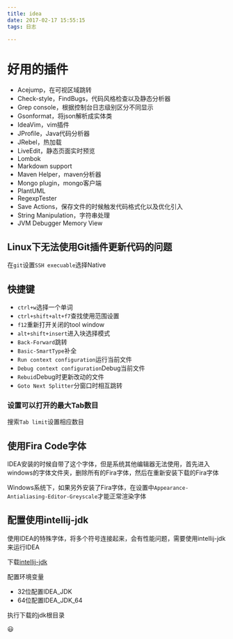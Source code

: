 ```yaml
---
title: idea
date: 2017-02-17 15:55:15
tags: 日志

---
```


# 好用的插件

- Acejump，在可视区域跳转
- Check-style，FindBugs，代码风格检查以及静态分析器
- Grep console，根据控制台日志级别区分不同显示
- Gsonformat，将json解析成实体类
- IdeaVim，vim插件
- JProfile，Java代码分析器
- JRebel，热加载
- LiveEdit，静态页面实时预览
- Lombok
- Markdown support
- Maven Helper，maven分析器
- Mongo plugin，mongo客户端
- PlantUML
- RegexpTester
- Save Actions，保存文件的时候触发代码格式化以及优化引入
- String Manipulation，字符串处理
- JVM Debugger Memory View

## Linux下无法使用Git插件更新代码的问题

在`git`设置`SSH execuable`选择Native

## 快捷键

- `ctrl+w`选择一个单词
- `ctrl+shift+alt+f7`查找使用范围设置
- `f12`重新打开关闭的tool window
- `alt+shift+insert`进入块选择模式
- `Back-Forward`跳转
- `Basic-SmartType`补全
- `Run context configuration`运行当前文件
- `Debug context configuration`Debug当前文件
- `Rebuid`Debug时更新改动的文件
- `Goto Next Splitter`分窗口时相互跳转

### 设置可以打开的最大Tab数目

搜索`Tab limit`设置相应数目

## 使用Fira Code字体

IDEA安装的时候自带了这个字体，但是系统其他编辑器无法使用，首先进入windows的字体文件夹，删除所有的Fira字体，然后在重新安装下载的Fira字体

Windows系统下，如果另外安装了Fira字体，在设置中`Appearance-Antialiasing-Editor-Greyscale`才能正常渲染字体

## 配置使用intellij-jdk

使用IDEA的特殊字体，将多个符号连接起来，会有性能问题，需要使用intellij-jdk来运行IDEA

下载[intellij-jdk](https://bintray.com/jetbrains/intellij-jdk/openjdk8-windows-x64#files/)

配置环境变量

- 32位配置IDEA_JDK
- 64位配置IDEA_JDK_64

执行下载的jdk根目录

:smiley:
